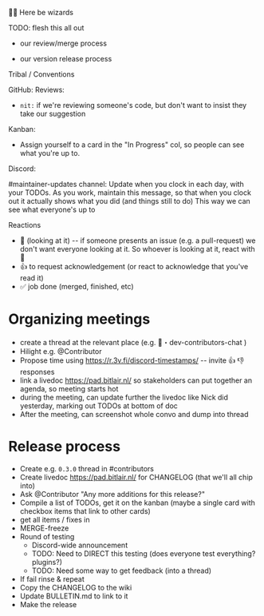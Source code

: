 🧙‍♀️ Here be wizards

TODO: flesh this all out

- our review/merge process

- our version release process


Tribal / Conventions

GitHub:
Reviews:
- `nit:` if we're reviewing someone's code, but don't want to insist they take our suggestion

Kanban:
- Assign yourself to a card in the "In Progress" col, so people can see what you're up to.


Discord:

#maintainer-updates channel:
Update when you clock in each day, with your TODOs.
As you work, maintain this message, so that when you clock out it actually shows what you did (and things still to do)
This way we can see what everyone's up to

Reactions
- 👀 (looking at it) -- if someone presents an issue (e.g. a pull-request) we don't want everyone looking at it. So whoever is looking at it, react with 👀
- 👍 to request acknowledgement (or react to acknowledge that you've read it)
- ✅ job done (merged, finished, etc)


# Organizing meetings

- create a thread at the relevant place (e.g. ⁠💬・dev-contributors-chat )
- Hilight e.g. @Contributor
- Propose time using https://r.3v.fi/discord-timestamps/ -- invite 👍 👎 responses
- link a livedoc https://pad.bitlair.nl/ so stakeholders can put together an agenda, so meeting starts hot
- during the meeting, can update further the livedoc like Nick did yesterday, marking out TODOs at bottom of doc
- After the meeting, can screenshot whole convo and dump into thread


# Release process
- Create e.g. `0.3.0` thread in #contributors
- Create livedoc https://pad.bitlair.nl/ for CHANGELOG (that we'll all chip into)
- Ask @Contributor "Any more additions for this release?"
- Compile a list of TODOs, get it on the kanban (maybe a single card with checkbox items that link to other cards)
- get all items / fixes in
- MERGE-freeze
- Round of testing 
    - Discord-wide announcement
    - TODO: Need to DIRECT this testing (does everyone test everything? plugins?)
    - TODO: Need some way to get feedback (into a thread)
- If fail rinse & repeat
- Copy the CHANGELOG to the wiki
- Update BULLETIN.md to link to it
- Make the release
